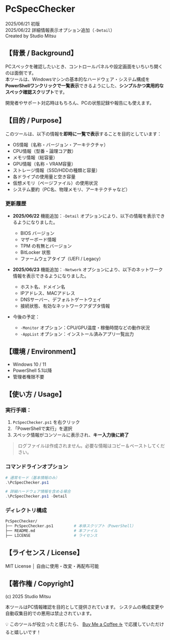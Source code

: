 # PcSpecChecker

2025/06/21 初版  
2025/06/22 詳細情報表示オプション追加（`-Detail`）  
Created by Studio Mitsu

## 【背景 / Background】

PCスペックを確認したいとき、コントロールパネルや設定画面をいちいち開くのは面倒です。  
本ツールは、Windowsマシンの基本的なハードウェア・システム構成を**PowerShellワンクリックで一覧表示**できるようにした、**シンプルかつ実用的なスペック確認スクリプト**です。

開発者やサポート対応時はもちろん、PCの状態記録や報告にも使えます。

## 【目的 / Purpose】

このツールは、以下の情報を**即時に一覧で表示**することを目的としています：

- OS情報（名称・バージョン・アーキテクチャ）
- CPU情報（型番・論理コア数）
- メモリ情報（総容量）
- GPU情報（名称・VRAM容量）
- ストレージ情報（SSD/HDDの種類と容量）
- 各ドライブの使用量と空き容量
- 仮想メモリ（ページファイル）の使用状況
- システム要約（PC名、物理メモリ、アーキテクチャなど）

### 更新履歴

- **2025/06/22** 機能追加：`-Detail` オプションにより、以下の情報を表示できるようになりました。
  - BIOS バージョン
  - マザーボード情報
  - TPM の有無とバージョン
  - BitLocker 状態
  - ファームウェアタイプ（UEFI / Legacy）

- **2025/06/23** 機能追加：`-Network` オプションにより、以下のネットワーク情報を表示できるようになりました。
  - ホスト名、ドメイン名
  - IPアドレス、MACアドレス
  - DNSサーバー、デフォルトゲートウェイ
  - 接続状態、有効なネットワークアダプタ情報

- 今後の予定：
  - `-Monitor` オプション：CPU/GPU温度・稼働時間などの動作状況
  - `-AppList` オプション：インストール済みアプリ一覧出力

## 【環境 / Environment】

- Windows 10 / 11
- PowerShell 5.1以降
- 管理者権限不要

## 【使い方 / Usage】

### 実行手順：

1. `PcSpecChecker.ps1` を右クリック  
2. 「PowerShellで実行」を選択  
3. スペック情報がコンソールに表示され、**キー入力後に終了**

> ログファイルは作成されません。必要な情報はコピー＆ペーストしてください。

### コマンドラインオプション

```powershell
# 通常モード（基本情報のみ）
.\PcSpecChecker.ps1

# 詳細ハードウェア情報を含める場合
.\PcSpecChecker.ps1 -Detail
```

### ディレクトリ構成

```bash
PcSpecChecker/
├── PcSpecChecker.ps1         # 本体スクリプト（PowerShell）
├── README.md                 # 本ファイル
├── LICENSE                   # ライセンス
```

## 【ライセンス / License】
MIT License │ 自由に使用・改変・再配布可能

## 【著作権 / Copyright】
(c) 2025 Studio Mitsu

本ツールはPC情報確認を目的として提供されています。
システムの構成変更や自動収集目的での悪用は禁止されています。

💡 このツールが役立ったと感じたら、
[Buy Me a Coffee ☕](https://www.buymeacoffee.com/mitsuarchive) で応援していただけると嬉しいです！
